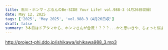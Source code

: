 ```yaml
---
title: 石川・ホンマ・ぶるんのBe-SIDE Your Life! vol.988-3（4月26日収録）
date: May 12, 2025
tags: ['2025', 'May 2025', 'vol.988-3（4月26日収']
draft: false
summary: 3本目はドアタマから、ホンマさんが合流！？？？...かと思いきや、ちょっと悩ましい瞬間（チャプチャプ？）にリモート接続してしまいましたwということで一旦お引き取り頂きまして、「プロ野球・下世話トーク」を挟んだ後、22分40秒ごろから本格的にホンマさん登場です。
---
```


http://project-phi.ddo.jp/ishikawa/ishikawa988_3.mp3